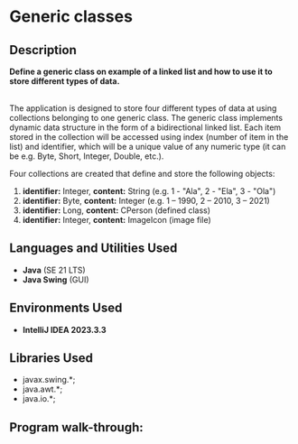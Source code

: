 # Generic classes

<h2>Description</h2>
<b>
  Define a generic class on example of a linked list and how to use it to store different types of data.
</b> 
</br></br>
<p>
  The application is designed to store four different types of data at
  using collections belonging to one generic class. The generic class implements
  dynamic data structure in the form of a bidirectional linked list.
  Each item stored in the collection will be accessed using
  index (number of item in the list) and identifier, which will be a unique value of any
  numeric type (it can be e.g. Byte, Short, Integer, Double, etc.).
</p>
<p>
Four collections are created that define and store the following objects:
</p>
<ol>
  <li><b>identifier:</b> Integer, <b>content:</b> String (e.g. 1 - "Ala", 2 - "Ela", 3 - "Ola")</li>
  <li><b>identifier:</b> Byte, <b>content:</b> Integer (e.g. 1 – 1990, 2 – 2010, 3 – 2021)</li>
  <li><b>identifier:</b> Long, <b>content:</b> CPerson (defined class)</li>
  <li><b>identifier:</b> Integer, <b>content:</b> ImageIcon (image file)</li>
</ol>

<h2>Languages and Utilities Used</h2>

- <b>Java</b> (SE 21 LTS)
- <b>Java Swing</b> (GUI)

<h2>Environments Used</h2>

- <b>IntelliJ IDEA 2023.3.3</b>

<h2>Libraries Used</h2>

- javax.swing.*;
- java.awt.*;
- java.io.*;

<h2>Program walk-through:</h2>
